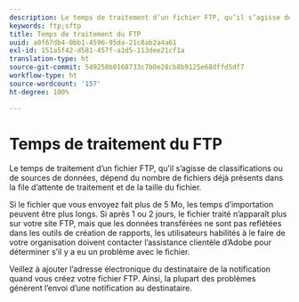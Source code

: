 ```yaml
---
description: Le temps de traitement d’un fichier FTP, qu’il s’agisse de classifications ou de sources de données, dépend du nombre de fichiers déjà présents dans la file d’attente de traitement et de la taille du fichier.
keywords: ftp;sftp
title: Temps de traitement du FTP
uuid: a0f67db4-0bb1-4596-95da-21c8ab2a4a61
exl-id: 151a5f42-d581-457f-a1d5-113dee21cf1a
translation-type: ht
source-git-commit: 549258b0168733c7b0e28cb8b9125e68dffd5df7
workflow-type: ht
source-wordcount: '157'
ht-degree: 100%

---
```


# Temps de traitement du FTP

Le temps de traitement d’un fichier FTP, qu’il s’agisse de classifications ou de sources de données, dépend du nombre de fichiers déjà présents dans la file d’attente de traitement et de la taille du fichier.

Si le fichier que vous envoyez fait plus de 5 Mo, les temps d’importation peuvent être plus longs. Si après 1 ou 2 jours, le fichier traité n’apparaît plus sur votre site FTP, mais que les données transférées ne sont pas reflétées dans les outils de création de rapports, les utilisateurs habilités à le faire de votre organisation doivent contacter l’assistance clientèle d’Adobe pour déterminer s’il y a eu un problème avec le fichier.

Veillez à ajouter l’adresse électronique du destinataire de la notification quand vous créez votre fichier FTP. Ainsi, la plupart des problèmes génèrent l’envoi d’une notification au destinataire.
